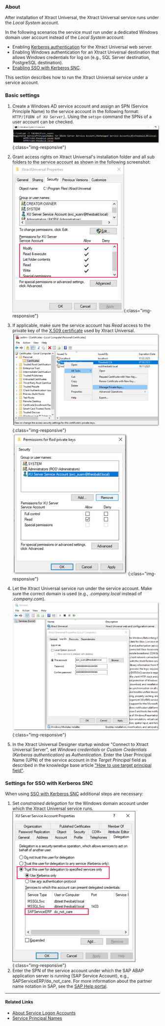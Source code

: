 ### About
After installation of Xtract Universal, the Xtract Universal service runs under the *Local System* account.

In the following scenarios the service must run under a dedicated Windows domain user account instead of the *Local System* account:

- Enabling [Kerberos authentication](../security/server-security#restrict-access-to-windows-ad-users-kerberos-authentication) for the Xtract Universal web server.
- Enabling Windows authentication for an Xtract Universal destination that allows Windows credentials for log on (e.g., SQL Server destination, PostgreSQL destination).
- [Enabling SSO with Kerberos SNC](./sap-single-sign-on/sso-with-kerberos-snc).

This section describes how to run the Xtract Universal service under a service account.


### Basic settings

1. Create a Windows AD service account and assign an SPN (Service Principle Name) to the service account in the following format: ```HTTP/[FQDN of XU Server]```.
Using the ```setspn``` command the SPNs of a user account can be checked.
![xu service account](/img/content/xu/xu-service-account-SPN.png){:class="img-responsive"}

2. Grant access rights on Xtract Universal's installation folder and all sub folders to the service account as shown in the following screenshot:
![xu service account permissions](/img/content/xu/xu-service-account-permissions.png){:class="img-responsive"}

3. If applicable, make sure the service account has *Read* access to the private key of the [X.509 certificate](../security/install-x.509-Certificate) used by Xtract Universal.
![xu service account private key 1](/img/content/xu/xu-service-account-privatekey_1.png){:class="img-responsive"}
![xu service account private key 2](/img/content/xu/xu-service-account-privatekey_2.png){:class="img-responsive"}

4. Let the Xtract Universal service run under the service account. Make sure the correct domain is used (e.g., *.company.local* instead of *.company.com*).
![xu service account services](/img/content/xu/xu-service-account-services.png){:class="img-responsive"}

5. In the Xtract Universal Designer startup window "Connect to Xtract Universal Server", set *Windows credentials* or *Custom Credentials (Kerberos authentication)* as *Authentication*. Enter the User Principal Name (UPN) of the service account in the *Target Principal* field as described in the knowledge base article ["How to use target principal field"](https://kb.theobald-software.com/xtract-universal/target-principal-TPN).


### Settings for SSO with Kerberos SNC

When using [SSO with Kerberos SNC](./sap-single-sign-on/sso-with-kerberos-snc) additional steps are necessary:<br>

1. Set *constrained delegation* for the Windows domain account under which the Xtract Universal service runs.
![xu_service_account_constr_deleg](/img/content/XU_SSO_WinAD_Delegation.png){:class="img-responsive"}
2. Enter the SPN of the service account under which the SAP ABAP application server is running (SAP Service Account), e.g., SAPServiceERP/do_not_care.
For more information about the partner name notation in SAP, see the [SAP Help portal](https://help.sap.com/viewer/e815bb97839a4d83be6c4fca48ee5777/7.5.9/en-US/440ebb40b9920d1be10000000a114a6b.html).


*********
#### Related Links
- [About Service Logon Accounts](https://docs.microsoft.com/en-us/windows/win32/ad/about-service-logon-accounts)
- [Service Principal Names](https://docs.microsoft.com/en-us/windows/win32/ad/service-principal-names)

